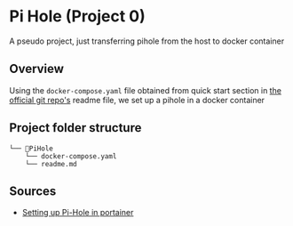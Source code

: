 # Pi Hole (Project 0)
A pseudo project, just transferring pihole from the host to docker container

## Overview 
Using the `docker-compose.yaml` file obtained from quick start section in [the official git repo's](https://github.com/pi-hole/docker-pi-hole) readme file, we set up a pihole in a docker container

## Project folder structure
```
└── 📁PiHole
    └── docker-compose.yaml
    └── readme.md
```
## Sources
* [Setting up Pi-Hole in portainer](https://www.youtube.com/watch?v=yCNggtbC_NY&t)